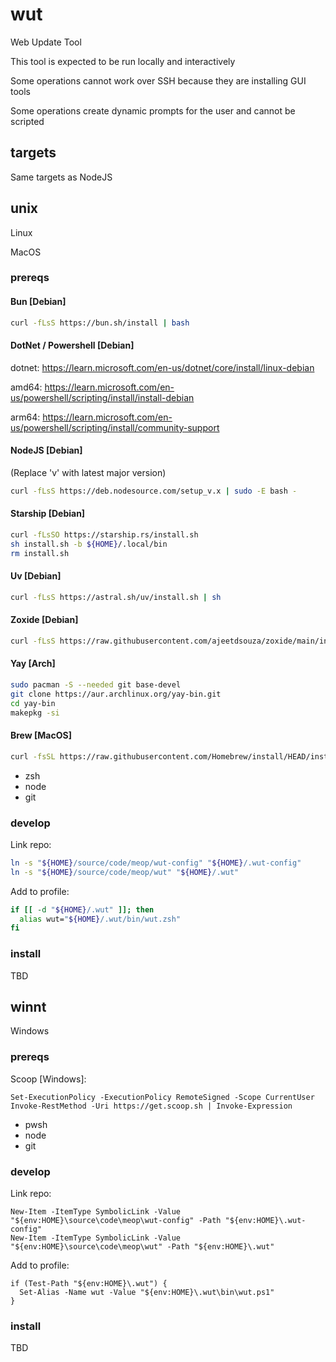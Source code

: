 # wut

Web Update Tool

This tool is expected to be run locally and interactively

Some operations cannot work over SSH because they are installing GUI tools

Some operations create dynamic prompts for the user and cannot be scripted

## targets

Same targets as NodeJS

## unix

Linux

MacOS

### prereqs

#### Bun [Debian]

```zsh
curl -fLsS https://bun.sh/install | bash
```

#### DotNet / Powershell [Debian]

dotnet: <https://learn.microsoft.com/en-us/dotnet/core/install/linux-debian>

amd64: <https://learn.microsoft.com/en-us/powershell/scripting/install/install-debian>

arm64: <https://learn.microsoft.com/en-us/powershell/scripting/install/community-support>

#### NodeJS [Debian]

(Replace 'v' with latest major version)

```zsh
curl -fLsS https://deb.nodesource.com/setup_v.x | sudo -E bash -
```

#### Starship [Debian]

```zsh
curl -fLsSO https://starship.rs/install.sh
sh install.sh -b ${HOME}/.local/bin
rm install.sh
```

#### Uv [Debian]

```zsh
curl -fLsS https://astral.sh/uv/install.sh | sh
```

#### Zoxide [Debian]

```zsh
curl -fLsS https://raw.githubusercontent.com/ajeetdsouza/zoxide/main/install.sh | sh
```

#### Yay [Arch]

```zsh
sudo pacman -S --needed git base-devel
git clone https://aur.archlinux.org/yay-bin.git
cd yay-bin
makepkg -si
```

#### Brew [MacOS]

```zsh
curl -fsSL https://raw.githubusercontent.com/Homebrew/install/HEAD/install.sh | bash -
```

- zsh
- node
- git

### develop

Link repo:

```zsh
ln -s "${HOME}/source/code/meop/wut-config" "${HOME}/.wut-config"
ln -s "${HOME}/source/code/meop/wut" "${HOME}/.wut"
```

Add to profile:

```zsh
if [[ -d "${HOME}/.wut" ]]; then
  alias wut="${HOME}/.wut/bin/wut.zsh"
fi
```

### install

TBD

## winnt

Windows

### prereqs

Scoop [Windows]:

```pwsh
Set-ExecutionPolicy -ExecutionPolicy RemoteSigned -Scope CurrentUser
Invoke-RestMethod -Uri https://get.scoop.sh | Invoke-Expression
```

- pwsh
- node
- git

### develop

Link repo:

```pwsh
New-Item -ItemType SymbolicLink -Value "${env:HOME}\source\code\meop\wut-config" -Path "${env:HOME}\.wut-config"
New-Item -ItemType SymbolicLink -Value "${env:HOME}\source\code\meop\wut" -Path "${env:HOME}\.wut"
```

Add to profile:

```pwsh
if (Test-Path "${env:HOME}\.wut") {
  Set-Alias -Name wut -Value "${env:HOME}\.wut\bin\wut.ps1"
}
```

### install

TBD
